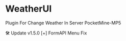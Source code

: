 # WeatherUI
Plugin For Change Weather In Server PocketMine-MP5

🛠️ Update v1.5.0
[+] FormAPI Menu Fix

